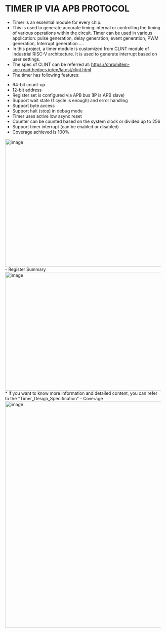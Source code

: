 # TIMER IP VIA APB PROTOCOL
- Timer is an essential module for every chip.
- This is used to generate accurate timing interval or controlling the timing of various operations within the circuit. Timer can be used in various application: pulse generation, delay generation, event generation, PWM generation, Interrupt generation ….
- In this project, a timer module is customized from CLINT module of industrial RISC-V architecture. It is used to generate interrupt based on user settings.
- The spec of CLINT can be referred at: https://chromitem-soc.readthedocs.io/en/latest/clint.html
- The timer has following features:
+ 64-bit count-up
+ 12-bit address
+ Register set is configured via APB bus (IP is APB slave)
+ Support wait state (1 cycle is enough) and error handling
+ Support byte access
+ Support halt (stop) in debug mode
+ Timer uses active low async reset
+ Counter can be counted based on the system clock or divided up to 256
+ Support timer interrupt (can be enabled or disabled)
+ Coverage achieved is 100%
<img width="701" height="413" alt="image" src="https://github.com/user-attachments/assets/76f7b037-0f0e-487d-b3d0-b6461fbfc989" />
- Register Summary
  <img width="786" height="383" alt="image" src="https://github.com/user-attachments/assets/3ac6b59d-a0e9-4894-8957-97044677f1f6" />
* If you want to know more information and detailed content, you can refer to the "Timer_Design_Specification"
- Coverage
<img width="528" height="732" alt="image" src="https://github.com/user-attachments/assets/a36d7e8f-112b-4ad5-9167-bf24bc260378" />
